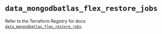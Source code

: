 # `data_mongodbatlas_flex_restore_jobs`

Refer to the Terraform Registry for docs: [`data_mongodbatlas_flex_restore_jobs`](https://registry.terraform.io/providers/mongodb/mongodbatlas/1.41.1/docs/data-sources/flex_restore_jobs).
